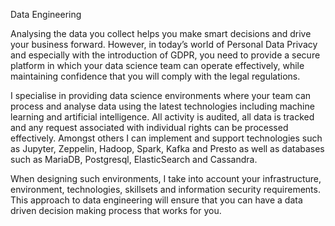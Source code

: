 
Data Engineering

Analysing the data you collect helps you make smart decisions and drive your business forward. However, in today’s world of Personal Data Privacy and especially with the introduction of GDPR, you need to provide a secure platform in which your data science team can operate effectively, while maintaining confidence that you will comply with the legal regulations.

I specialise in providing data science environments where your team can process and analyse data using the latest technologies including machine learning and artificial intelligence. All activity is audited, all data is tracked and any request associated with individual rights can be processed effectively. Amongst others I can implement and support technologies such as Jupyter, Zeppelin, Hadoop, Spark, Kafka and Presto as well as databases such as MariaDB, Postgresql, ElasticSearch and Cassandra.

When designing such environments, I take into account your infrastructure, environment, technologies, skillsets and information security requirements. This approach to data engineering will ensure that you can have a data driven decision making process that works for you.

